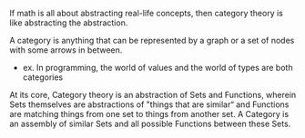 
If math is all about abstracting real-life concepts, then category theory is like abstracting the abstraction.

A category is anything that can be represented by a graph or a set of nodes with some arrows in between.
- ex. In programming, the world of values and the world of types are both categories

At its core, Category theory is an abstraction of Sets and Functions, wherein Sets themselves are abstractions of "things that are similar“ and Functions are matching things from one set to things from another set. A Category is an assembly of similar Sets and all possible Functions between these Sets.


